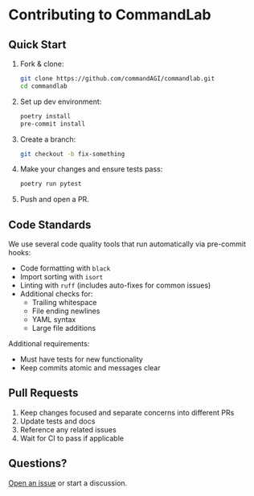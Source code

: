 # Contributing to CommandLab

## Quick Start

1. Fork & clone:

   ```bash
   git clone https://github.com/commandAGI/commandlab.git
   cd commandlab
   ```

2. Set up dev environment:

   ```bash
   poetry install
   pre-commit install
   ```

3. Create a branch:

   ```bash
   git checkout -b fix-something
   ```

4. Make your changes and ensure tests pass:

   ```bash
   poetry run pytest
   ```

5. Push and open a PR.

## Code Standards

We use several code quality tools that run automatically via pre-commit hooks:

- Code formatting with `black`
- Import sorting with `isort`
- Linting with `ruff` (includes auto-fixes for common issues)
- Additional checks for:
  - Trailing whitespace
  - File ending newlines
  - YAML syntax
  - Large file additions

Additional requirements:

- Must have tests for new functionality
- Keep commits atomic and messages clear

## Pull Requests

1. Keep changes focused and separate concerns into different PRs
2. Update tests and docs
3. Reference any related issues
4. Wait for CI to pass if applicable

## Questions?

[Open an issue](https://github.com/commandAGI/commandlab/issues/new) or start a discussion.
